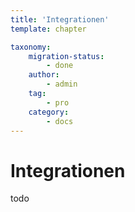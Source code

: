 ```yaml
---
title: 'Integrationen'
template: chapter

taxonomy:
    migration-status:
        - done
    author:
        - admin
    tag:
        - pro
    category:
        - docs
---
```


# Integrationen 

todo